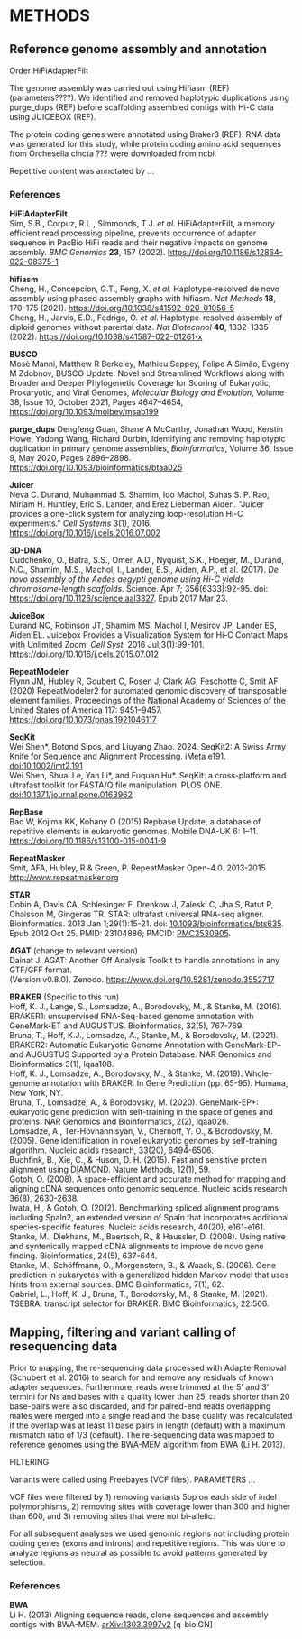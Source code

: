 # METHODS

## Reference genome assembly and annotation

Order
HiFiAdapterFilt


The genome assembly was carried out using Hifiasm (REF) (parameters????). We identified and removed haplotypic duplications using purge_dups (REF) before scaffolding assembled contigs with Hi-C data using JUICEBOX (REF).

The protein coding genes were annotated using Braker3 (REF). RNA data was generated for this study, while protein coding amino acid sequences from Orchesella cincta ??? were downloaded from ncbi.

Repetitive content was annotated by ...

### References

**HiFiAdapterFilt**  
Sim, S.B., Corpuz, R.L., Simmonds, T.J. *et al.* HiFiAdapterFilt, a memory efficient read processing pipeline, prevents occurrence of adapter sequence in PacBio HiFi reads and their negative impacts on genome assembly. *BMC Genomics* **23**, 157 (2022). <https://doi.org/10.1186/s12864-022-08375-1>

**hifiasm**  
Cheng, H., Concepcion, G.T., Feng, X. *et al.* Haplotype-resolved de novo assembly using phased assembly graphs with hifiasm. *Nat Methods* **18**, 170–175 (2021). <https://doi.org/10.1038/s41592-020-01056-5>  
Cheng, H., Jarvis, E.D., Fedrigo, O. *et al.* Haplotype-resolved assembly of diploid genomes without parental data. *Nat Biotechnol* **40**, 1332–1335 (2022). <https://doi.org/10.1038/s41587-022-01261-x>

**BUSCO**  
Mosè Manni, Matthew R Berkeley, Mathieu Seppey, Felipe A Simão, Evgeny M Zdobnov, BUSCO Update: Novel and Streamlined Workflows along with Broader and Deeper Phylogenetic Coverage for Scoring of Eukaryotic, Prokaryotic, and Viral Genomes, *Molecular Biology and Evolution*, Volume 38, Issue 10, October 2021, Pages 4647–4654, <https://doi.org/10.1093/molbev/msab199>

**purge_dups**
Dengfeng Guan, Shane A McCarthy, Jonathan Wood, Kerstin Howe, Yadong Wang, Richard Durbin, Identifying and removing haplotypic duplication in primary genome assemblies, *Bioinformatics*, Volume 36, Issue 9, May 2020, Pages 2896–2898. <https://doi.org/10.1093/bioinformatics/btaa025>

**Juicer**  
Neva C. Durand, Muhammad S. Shamim, Ido Machol, Suhas S. P. Rao, Miriam H. Huntley, Eric S. Lander, and Erez Lieberman Aiden. "Juicer provides a one-click system for analyzing loop-resolution Hi-C experiments." *Cell Systems* 3(1), 2016. <https://doi.org/10.1016/j.cels.2016.07.002>

**3D-DNA**  
Dudchenko, O., Batra, S.S., Omer, A.D., Nyquist, S.K., Hoeger, M., Durand, N.C., Shamim, M.S., Machol, I., Lander, E.S., Aiden, A.P., et al. (2017). *De novo assembly of the Aedes aegypti genome using Hi-C yields chromosome-length scaffolds*. Science. Apr 7; 356(6333):92-95. doi: <https://doi.org/10.1126/science.aal3327>. Epub 2017 Mar 23.

**JuiceBox**  
Durand NC, Robinson JT, Shamim MS, Machol I, Mesirov JP, Lander ES, Aiden EL. Juicebox Provides a Visualization System for Hi-C Contact Maps with Unlimited Zoom. *Cell Syst.* 2016 Jul;3(1):99-101. <https://doi.org/10.1016/j.cels.2015.07.012>

**RepeatModeler**  
 Flynn JM, Hubley R, Goubert C, Rosen J, Clark AG, Feschotte C, Smit AF (2020) RepeatModeler2 for automated genomic discovery of transposable element families. Proceedings of the National Academy of Sciences of the United States of America 117: 9451–9457. <https://doi.org/10.1073/pnas.1921046117>

**SeqKit**  
Wei Shen*, Botond Sipos, and Liuyang Zhao. 2024. SeqKit2: A Swiss Army Knife for Sequence and Alignment Processing. iMeta e191. [doi:10.1002/imt2.191](https://doi.org/10.1002/imt2.191)  
Wei Shen, Shuai Le, Yan Li*, and Fuquan Hu*. SeqKit: a cross-platform and ultrafast toolkit for FASTA/Q file manipulation. PLOS ONE. [doi:10.1371/journal.pone.0163962](https://doi.org/10.1371/journal.pone.0163962)

**RepBase**  
Bao W, Kojima KK, Kohany O (2015) Repbase Update, a database of repetitive elements in eukaryotic genomes. Mobile DNA-UK 6: 1–11. <https://doi.org/10.1186/s13100-015-0041-9>

**RepeatMasker**  
Smit, AFA, Hubley, R & Green, P. RepeatMasker Open-4.0.
2013-2015 <http://www.repeatmasker.org>

**STAR**  
Dobin A, Davis CA, Schlesinger F, Drenkow J, Zaleski C, Jha S, Batut P, Chaisson M, Gingeras TR. STAR: ultrafast universal RNA-seq aligner. Bioinformatics. 2013 Jan 1;29(1):15-21. doi: [10.1093/bioinformatics/bts635](https://doi.org/10.1093/bioinformatics/bts635). Epub 2012 Oct 25. PMID: 23104886; PMCID: [PMC3530905](http://www.ncbi.nlm.nih.gov/pmc/articles/pmc3530905/).

**AGAT** (change to relevant version)  
Dainat J. AGAT: Another Gff Analysis Toolkit to handle annotations in any GTF/GFF format.  
(Version v0.8.0). Zenodo. <https://www.doi.org/10.5281/zenodo.3552717>

**BRAKER** (Specific to this run)  
Hoff, K. J., Lange, S., Lomsadze, A., Borodovsky, M., & Stanke, M. (2016). BRAKER1: unsupervised RNA-Seq-based genome annotation with GeneMark-ET and AUGUSTUS. Bioinformatics, 32(5), 767-769.  
Bruna, T., Hoff, K.J., Lomsadze, A., Stanke, M., & Borodovsky, M. (2021). BRAKER2: Automatic Eukaryotic Genome Annotation with GeneMark-EP+ and AUGUSTUS Supported by a Protein Database. NAR Genomics and Bioinformatics 3(1), lqaa108.  
Hoff, K. J., Lomsadze, A., Borodovsky, M., & Stanke, M. (2019). Whole-genome annotation with BRAKER. In Gene Prediction (pp. 65-95). Humana, New York, NY.  
Bruna, T., Lomsadze, A., & Borodovsky, M. (2020). GeneMark-EP+: eukaryotic gene prediction with self-training in the space of genes and proteins. NAR Genomics and Bioinformatics, 2(2), lqaa026.  
Lomsadze, A., Ter-Hovhannisyan, V., Chernoff, Y. O., & Borodovsky, M. (2005). Gene identification in novel eukaryotic genomes by self-training algorithm. Nucleic acids research, 33(20), 6494-6506.  
Buchfink, B., Xie, C., & Huson, D. H. (2015). Fast and sensitive protein alignment using DIAMOND. Nature Methods, 12(1), 59.  
Gotoh, O. (2008). A space-efficient and accurate method for mapping and aligning cDNA sequences onto genomic sequence. Nucleic acids research, 36(8), 2630-2638.  
Iwata, H., & Gotoh, O. (2012). Benchmarking spliced alignment programs including Spaln2, an extended version of Spaln that incorporates additional species-specific features. Nucleic acids research, 40(20), e161-e161.  
Stanke, M., Diekhans, M., Baertsch, R., & Haussler, D. (2008). Using native and syntenically mapped cDNA alignments to improve de novo gene finding. Bioinformatics, 24(5), 637-644.  
Stanke, M., Schöffmann, O., Morgenstern, B., & Waack, S. (2006). Gene prediction in eukaryotes with a generalized hidden Markov model that uses hints from external sources. BMC Bioinformatics, 7(1), 62.  
Gabriel, L., Hoff, K. J., Bruna, T., Borodovsky, M., & Stanke, M. (2021). TSEBRA: transcript selector for BRAKER. BMC Bioinformatics, 22:566.

## Mapping, filtering and variant calling of resequencing data

Prior to mapping, the re-sequencing data processed with AdapterRemoval (Schubert et al. 2016) to search for and remove any residuals of known adapter sequences. Furthermore, reads were trimmed at the 5' and 3' termini for Ns and bases with a quality lower than 25, reads shorter than 20 base-pairs were also discarded, and for paired-end reads overlapping mates were merged into a single read and the base quality was recalculated if the overlap was at least 11 base pairs in length (default) with a maximum mismatch ratio of 1/3 (default). The re-sequencing data was mapped to reference genomes using the BWA-MEM algorithm from BWA (Li H. 2013).  

FILTERING

Variants were called using Freebayes (VCF files). PARAMETERS ...

VCF files were filtered by 1) removing variants 5bp on each side of indel polymorphisms, 2) removing sites with coverage lower than 300 and higher than 600, and 3) removing sites that were not bi-allelic.

For all subsequent analyses we used genomic regions not including protein coding genes (exons and introns) and repetitive regions. This was done to analyze regions as neutral as possible to avoid patterns generated by selection.

### References

**BWA**  
Li H. (2013) Aligning sequence reads, clone sequences and assembly contigs with BWA-MEM. [arXiv:1303.3997v2](http://arxiv.org/abs/1303.3997) [q-bio.GN]
